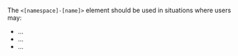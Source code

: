 The `<[namespace]-[name]>` element should be used in situations where users may:

* ...
* ...
* ...
